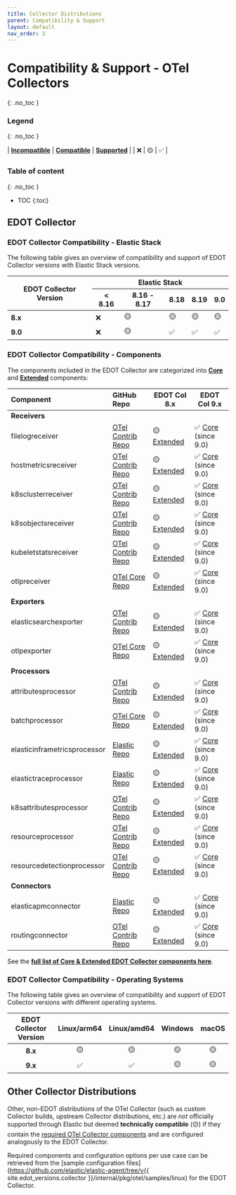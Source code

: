```yaml
---
title: Collector Distributions
parent: Compatibility & Support
layout: default
nav_order: 3
---
```

# Compatibility & Support - OTel Collectors
{: .no_toc }

### Legend
{: .no_toc }

| **[Incompatible]** | **[Compatible]** | **[Supported]** |
| ❌ | 🟡 | ✅ |

### Table of content
{: .no_toc }

- TOC
{:toc}

## EDOT Collector 

### EDOT Collector Compatibility - Elastic Stack

The following table gives an overview of compatibility and support of EDOT Collector versions with Elastic Stack versions.

<table class="compatibility">
    <thead>
        <tr>
            <th rowspan=2><b>EDOT Collector Version</b></th>
            <th colspan=5>Elastic Stack</th>
        </tr>
        <tr>
            <th>< 8.16</th>
            <th>8.16 - 8.17</th>
            <th>8.18</th>
            <th>8.19</th>
            <th>9.0</th>
        </tr>
    </thead>
    <tbody>
        <tr>
            <td><b>8.x</b></td>
            <td>❌</td>
            <td>🟡</td>
            <td>🟡</td>
            <td>🟡</td>
            <td>🟡</td>
        </tr>
        <tr>
            <td><b>9.0</b></td>
            <td>❌</td>
            <td>🟡</td>
            <td>✅</td>
            <td>✅</td>
            <td>✅</td>
        </tr>
    </tbody>
</table>

### EDOT Collector Compatibility - Components

The components included in the EDOT Collector are categorized into **[Core]** and **[Extended]** components:

| **Component**                | **GitHub Repo**        | **EDOT Col 8.x** | **EDOT Col 9.x**         |
|:-----------------------------|:------------------------|-----------------|--------------------------|
|**Receivers**                 |                        |                 |                          |
| filelogreceiver              | [OTel Contrib Repo]    | 🟡 [Extended]        | ✅ [Core] (since 9.0)      |
| hostmetricsreceiver          | [OTel Contrib Repo]    | 🟡 [Extended]        | ✅ [Core] (since 9.0)      |
| k8sclusterreceiver           | [OTel Contrib Repo]    | 🟡 [Extended]        | ✅ [Core] (since 9.0)      |
| k8sobjectsreceiver           | [OTel Contrib Repo]    | 🟡 [Extended]        | ✅ [Core] (since 9.0)      |
| kubeletstatsreceiver         | [OTel Contrib Repo]    | 🟡 [Extended]        | ✅ [Core] (since 9.0)      |
| otlpreceiver                 | [OTel Core Repo]       | 🟡 [Extended]        | ✅ [Core] (since 9.0)      |
| **Exporters**                |                        |                 |                          |
| elasticsearchexporter        | [OTel Contrib Repo]    | 🟡 [Extended]        | ✅ [Core] (since 9.0)      |
| otlpexporter                 | [OTel Core Repo]       | 🟡 [Extended]        | ✅ [Core] (since 9.0)      |
| **Processors**               |                        |                 |                          |
| attributesprocessor          | [OTel Contrib Repo]    | 🟡 [Extended]        | ✅ [Core] (since 9.0)      |
| batchprocessor               | [OTel Core Repo]       | 🟡 [Extended]        | ✅ [Core] (since 9.0)      |
| elasticinframetricsprocessor | [Elastic Repo]         | 🟡 [Extended]        | ✅ [Core] (since 9.0)      |
| elastictraceprocessor        | [Elastic Repo]         | 🟡 [Extended]        | ✅ [Core] (since 9.0)      |
| k8sattributesprocessor       | [OTel Contrib Repo]    | 🟡 [Extended]        | ✅ [Core] (since 9.0)      |
| resourceprocessor            | [OTel Contrib Repo]    | 🟡 [Extended]        | ✅ [Core] (since 9.0)      |
| resourcedetectionprocessor   | [OTel Contrib Repo]    | 🟡 [Extended]        | ✅ [Core] (since 9.0)      |
| **Connectors**               |                        |                 |                          |
| elasticapmconnector          | [Elastic Repo]         | 🟡 [Extended]        | ✅ [Core] (since 9.0)      |
| routingconnector             | [OTel Contrib Repo]    | 🟡 [Extended]        | ✅ [Core] (since 9.0)      |

See the **[full list of Core & Extended EDOT Collector components here](../edot-collector/components)**.

### EDOT Collector Compatibility - Operating Systems

The following table gives an overview of compatibility and support of EDOT Collector versions with different operating systems.

| **EDOT Collector Version** | Linux/arm64  | Linux/amd64    | Windows    | macOS     |
|:--------------------------:|:------------:|:--------------:|:----------:|:---------:|
| **8.x**                    | 🟡            | 🟡              | 🟡          | 🟡         |
| **9.x**                    | ✅           | ✅              | 🟡          | 🟡         |

## Other Collector Distributions

Other, non-EDOT distributions of the OTel Collector (such as custom Collector builds, upstream Collector distributions, etc.) are *not* officially supported through Elastic but deemed **technically compatible** (🟡) if they contain the [required OTel Collector components](../edot-collector/custom-collector) and are configured analogously to the EDOT Collector.

Required components and configuration options per use case can be retrieved from the [sample configuration files](https://github.com/elastic/elastic-agent/tree/v{{ site.edot_versions.collector }}/internal/pkg/otel/samples/linux) for the EDOT Collector.

[Incompatible]: ./nomenclature
[Compatible]: ./nomenclature
[Supported]: ./nomenclature
[Extended]: ./nomenclature#extended-components
[Core]: ./nomenclature#core-components
[OTel Core Repo]: https://github.com/open-telemetry/opentelemetry-collector 
[OTel Contrib Repo]: https://github.com/open-telemetry/opentelemetry-collector-contrib
[Elastic Repo]: https://github.com/elastic/opentelemetry-collector-components